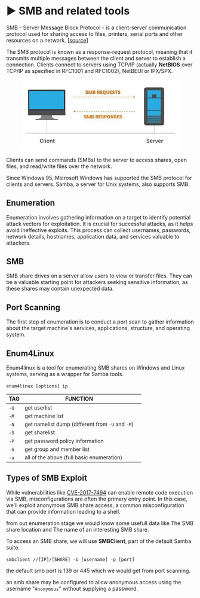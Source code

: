 # ▶️ SMB and related tools

SMB - Server Message Block Protocol - is a client-server communication protocol used for sharing access to files, printers, serial ports and other resources on a network. \[[source](https://searchnetworking.techtarget.com/definition/Server-Message-Block-Protocol)]

The SMB protocol is known as a response-request protocol, meaning that it transmits multiple messages between the client and server to establish a connection. Clients connect to servers using TCP/IP (actually **NetBIOS** over TCP/IP as specified in RFC1001 and RFC1002), NetBEUI or IPX/SPX.

<figure><img src="../.gitbook/assets/image (62).png" alt=""><figcaption></figcaption></figure>

Clients can send commands (SMBs) to the server to access shares, open files, and read/write files over the network.

Since Windows 95, Microsoft Windows has supported the SMB protocol for clients and servers. Samba, a server for Unix systems, also supports SMB.

## Enumeration

Enumeration involves gathering information on a target to identify potential attack vectors for exploitation. It is crucial for successful attacks, as it helps avoid ineffective exploits. This process can collect usernames, passwords, network details, hostnames, application data, and services valuable to attackers.

## SMB

SMB share drives on a server allow users to view or transfer files. They can be a valuable starting point for attackers seeking sensitive information, as these shares may contain unexpected data.

## Port Scanning

The first step of enumeration is to conduct a port scan to gather information about the target machine's services, applications, structure, and operating system.

## Enum4Linux

Enum4linux is a tool for enumerating SMB shares on Windows and Linux systems, serving as a wrapper for Samba tools.

`enum4linux [options] ip`

<table><thead><tr><th>TAG</th><th>FUNCTION</th><th data-hidden></th></tr></thead><tbody><tr><td><code>-U</code></td><td>get userlist</td><td></td></tr><tr><td><code>-M</code></td><td>get machine list</td><td></td></tr><tr><td><code>-N</code></td><td>get namelist dump (different from <code>-U</code> and <code>-M</code>)</td><td></td></tr><tr><td><code>-S</code></td><td>get sharelist</td><td></td></tr><tr><td><code>-P</code></td><td>get password policy information</td><td></td></tr><tr><td><code>-G</code></td><td>get group and member list</td><td></td></tr><tr><td><code>-a</code></td><td>all of the above (full basic enumeration)</td><td></td></tr></tbody></table>

## Types of SMB Exploit

While vulnerabilities like [CVE-2017-7494](https://www.cvedetails.com/cve/CVE-2017-7494/) can enable remote code execution via SMB, misconfigurations are often the primary entry point. In this case, we'll exploit anonymous SMB share access, a common misconfiguration that can provide information leading to a shell.

from out enumeration stage we would know some usefull data like The SMB share location and The name of an interesting SMB share.

To access an SMB share, we will use **SMBClient**, part of the default Samba suite.

`smbclient //[IP]/[SHARE] -U [username] -p [port]`

the default smb port is 139 or 445 which we would get from port scanning.

an smb share may be configured to allow anonymous access using the username "`Anonymous`" without supplying a password.


